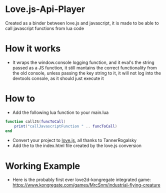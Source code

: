 # Love.js-Api-Player
Created as a binder between love.js and javascript, it is made to be able to call javascript functions from lua code

# How it works
- It wraps the window.console logging function, and it eval's the string passed as a JS function, it still mantains the correct functionality from the old console, unless passing the key string to it, it will not log into the devtools console, as it should just execute it

# How to
- Add the following lua function to your main.lua
```lua
function callJS(funcToCall)
    print("callJavascriptFunction " .. funcToCall)
end
```
- Convert your project to [love.js](https://github.com/TannerRogalsky/love.js), all thanks to TannerRogalsky
- Add the <script src = "consolewrapper.js"></script> to the index.html file created by the love.js conversion

# Working Example
- Here is the probably first ever love2d-kongregate integrated game: https://www.kongregate.com/games/MrcSnm/industrial-flying-creature

